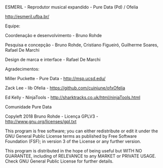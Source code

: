 ESMERIL - Reprodutor musical expandido - Pure Data (Pd) / Ofelia

http://esmeril.ufba.br/

Equipe:

Coordenação e desenvolvimento - Bruno Rohde

Pesquisa e concepção - Bruno Rohde, Cristiano Figueiró, Guilherme Soares, Rafael De Marchi

Design de marca e interface - Rafael De Marchi


Agradecimentos:

Miller Puckette - Pure Data - http://msp.ucsd.edu/

Zack Lee - lib Ofelia - https://github.com/cuinjune/ofxOfelia

Ed Kelly - NinjaTools - http://sharktracks.co.uk/html/ninjaTools.html

Comunidade Pure Data


Copyleft 2018 Bruno Rohde - Licença GPLV3 -  http://www.gnu.org/licenses/gpl.txt

This program is free software; you can either redistribute or
edit it under the GNU General Public License terms as published
by Free Software Foundation (FSF); in version 3 of
the License or any further version.

This program is distributed in the hope of being useful
but WITH NO GUARANTEE, including of RELEVANCE
to any MARKET or PRIVATE USAGE.
Check GNU General Public License for further details.
